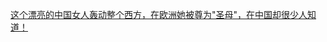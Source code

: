   
[这个漂亮的中国女人轰动整个西方，在欧洲她被尊为&quot;圣母&quot;，在中国却很少人知道！](http://www.dianyue.me/archives/001/f5xk3acv0sqsj302/)